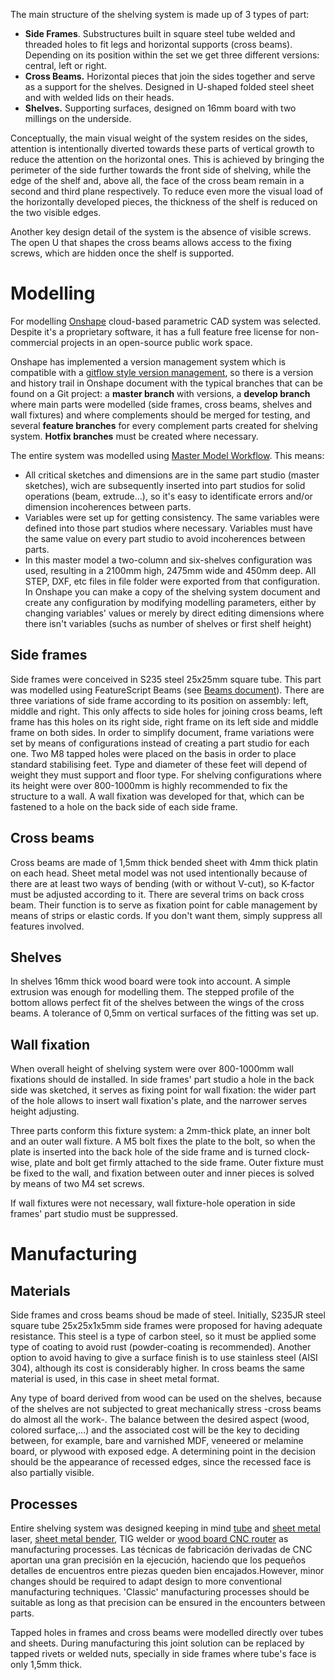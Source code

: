 The main structure of the shelving system is made up of 3 types of part:
* **Side Frames**. Substructures built in square steel tube welded and threaded holes to fit legs and horizontal supports (cross beams). Depending on its position within the set we get three different versions: central, left or right.
* **Cross Beams.** Horizontal pieces that join the sides together and serve as a support for the shelves. Designed in U-shaped folded steel sheet and with welded lids on their heads.
* **Shelves.** Supporting surfaces, designed on 16mm board with two millings on the underside.

Conceptually, the main visual weight of the system resides on the sides, attention is intentionally diverted towards these parts of vertical growth to reduce the attention on the horizontal ones. This is achieved by bringing the perimeter of the side further towards the front side of shelving, while the edge of the shelf and, above all, the face of the cross beam remain in a second and third plane respectively. To reduce even more the visual load of the horizontally developed pieces, the thickness of the shelf is reduced on the two visible edges.

Another key design detail of the system is the absence of visible screws. The open U that shapes the cross beams allows access to the fixing screws, which are hidden once the shelf is supported.

# Modelling
For modelling [Onshape](https://www.onshape.com/) cloud-based parametric CAD system was selected. Despite it's a proprietary software, it has a full feature free license for non-commercial projects in an open-source public work space.

Onshape has implemented a version management system which is compatible with a [gitflow style version management](https://learn.onshape.com/learn/article/gitflow-version-management), so there is a version and history trail in Onshape document with the typical branches that can be found on a Git project: a **master branch** with versions, a **develop branch** where main parts were modelled (side frames, cross beams, shelves and wall fixtures) and where complements should be merged for testing, and several **feature branches** for every complement parts created for shelving system. **Hotfix branches** must be created where necessary.

The entire system was modelled using [Master Model Workflow](https://learn.onshape.com/learn/article/master-model-workflows). This means:
* All critical sketches and dimensions are in the same part studio (master sketches), wich are subsequently inserted into part studios for solid operations (beam, extrude...), so it's easy to identificate errors and/or dimension incoherences between parts.
* Variables were set up for getting consistency. The same variables were defined into those part studios where necessary. Variables must have the same value on every part studio to avoid incoherences between parts.
* In this master model a two-column and six-shelves configuration was used, resulting in a 2100mm high, 2475mm wide and 450mm deep. All STEP, DXF, etc files in file folder were exported from that configuration. In Onshape you can make a copy of the shelving system document and create any configuration by modifying modelling parameters, either by changing variables' values or merely by direct editing dimensions where there isn't variables (suchs as number of shelves or first shelf height) 


## Side frames
Side frames were conceived in S235 steel 25x25mm square tube. This part was modelled using FeatureScript Beams (see [Beams document](https://cad.onshape.com/documents/e15c2c668d138f01242d0c80/v/427e52bd1f3c434d675050e7/e/bd6831589391741e327fec75)).
There are three variations of side frame according to its position on assembly: left, middle and right. This only affects to side holes for joining cross beams, left frame has this holes on its right side, right frame on its left side and middle frame on both sides. In order to simplify document, frame variations were set by means of configurations instead of creating a part studio for each one.
Two M8 tapped holes were placed on the basis in order to place standard stabilising feet. Type and diameter of these feet will depend of weight they must support and floor type.
For shelving configurations where its height were over 800-1000mm is highly recommended to fix the structure to a wall. A wall fixation was developed for that, which can be fastened to a hole on the back side of each side frame.

## Cross beams
 Cross beams are made of 1,5mm thick bended sheet with 4mm thick platin on each head. Sheet metal model was not used intentionally because of there are at least two ways of bending (with or without V-cut), so K-factor must be adjusted according to it.
There are several trims on back cross beam. Their function is to serve as fixation point for cable management by means of strips or elastic cords. If you don't want them, simply suppress all features involved.

## Shelves
In shelves 16mm thick wood board were took into account. A simple extrusion was enough for modelling them. The stepped profile of the bottom allows perfect fit of the shelves between the wings of the cross beams. A tolerance of 0,5mm on vertical surfaces of the fitting was set up.

## Wall fixation
When overall height of shelving system were over 800-1000mm wall fixations should de installed. In side frames' part studio a hole in the back side was sketched, it serves as fixing point for wall fixation: the wider part of the hole allows to insert wall fixation's plate, and the narrower serves height adjusting.

Three parts conform this fixture system: a 2mm-thick plate, an inner bolt and an outer wall fixture. A M5 bolt fixes the plate to the bolt, so when the plate is inserted into the back hole of the side frame and is turned clock-wise, plate and bolt get firmly attached to the side frame. Outer fixture must be fixed to the wall, and fixation between outer and inner pieces is solved by means of two M4 set screws.

If wall fixtures were not necessary, wall fixture-hole operation in side frames' part studio must be suppressed.

# Manufacturing
## Materials
Side frames and cross beams shoud be made of steel. Initially, S235JR steel square tube 25x25x1x5mm side frames were proposed for having adequate resistance. This steel is a type of carbon steel, so it must be applied some type of coating to avoid rust (powder-coating is recommended). Another option to avoid having to give a surface finish is to use stainless steel (AISI 304), although its cost is considerably higher. In cross beams the same material is used, in this case in sheet metal format.

Any type of board derived from wood can be used on the shelves, because of the shelves are not subjected to great mechanically stress -cross beams do almost all the work-. The balance between the desired aspect (wood, colored surface,...) and the associated cost will be the key to deciding between, for example, bare and varnished MDF, veneered or melamine board, or plywood with exposed edge. A determining point in the decision should be the appearance of recessed edges, since the recessed face is also partially visible.

## Processes
Entire shelving system was designed keeping in mind [tube](https://www.youtube.com/watch?v=yF6_DzuoWeI) and [sheet metal](https://www.youtube.com/watch?v=9TjBTG-ShCQ) laser, [sheet metal bender](https://www.youtube.com/watch?v=KJ0b1zkNBxk), TIG welder or [wood board CNC router](https://www.youtube.com/watch?v=3Clo1humDQ0) as manufacturing processes. Las técnicas de fabricación derivadas de CNC aportan una gran precisión en la ejecución, haciendo que los pequeños detalles de encuentros entre piezas queden bien encajados.However, minor changes should be required to adapt design to more conventional manufacturing techniques. 'Classic' manufacturing processes should be suitable as long as that precision can be ensured in the encounters between parts.

Tapped holes in frames and cross beams were modelled directly over tubes and sheets. During manufacturing this joint solution can be replaced by tapped rivets or welded nuts, specially in side frames where tube's face is only 1,5mm thick.
